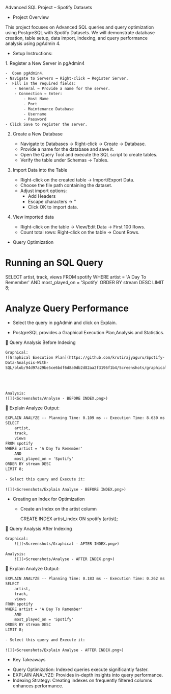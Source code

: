 Advanced SQL Project – Spotify Datasets

* Project Overview

This project focuses on Advanced SQL queries and query optimization using PostgreSQL with Spotify Datasets. We will demonstrate database creation, table setup, data import, indexing, and query performance analysis using pgAdmin 4.

* Setup Instructions:

1️. Register a New Server in pgAdmin4

    -  Open pgAdmin4.
    - Navigate to Servers → Right-click → Register Server.
    -  Fill in the required fields:
        - General → Provide a name for the server.
        - Connection → Enter:
            - Host Name
            - Port
            - Maintenance Database
            - Username
            - Password
    - Click Save to register the server.

2. Create a New Database

    - Navigate to Databases → Right-click → Create → Database.
    - Provide a name for the database and save it.
    - Open the Query Tool and execute the SQL script to create tables.
    - Verify the table under Schemas → Tables.

3. Import Data into the Table

    - Right-click on the created table → Import/Export Data.
    - Choose the file path containing the dataset.
    - Adjust import options:
        - Add Headers
        - Escape characters → "
        - Click OK to import data.

4. View imported data 
    - Right-click on the table → View/Edit Data → First 100 Rows.
    - Count total rows: Right-click on the table → Count Rows.


* Query Optimization

# Running an SQL Query

SELECT
 	artist,
	track,
	views
FROM spotify
WHERE artist = 'A Day To Remember'
	AND
	most_played_on = 'Spotify'
ORDER BY stream DESC
LIMIT 8;

# Analyze Query Performance

- Select the query in pgAdmin and click on Explain.

- PostgreSQL provides a Graphical Execution Plan,Analysis and Statistics.

📌 Query Analysis Before Indexing

    Graphical: 
    ![Graphical Execution Plan](https://github.com/krutirajyaguru/Spotify-Data-Analysis-With-SQL/blob/94d97a29be5ce6bdf6d8a0db2d82aa2f3196f1b4/Screenshots/graphical_BEFORE_INDEX.png)



    
    Analysis:
    ![](<Screenshots/Analyse - BEFORE INDEX.png>)

📌 Explain Analyze Output:

    EXPLAIN ANALYZE -- Planning Time: 0.109 ms -- Execution Time: 8.630 ms
    SELECT
        artist,
        track,
        views
    FROM spotify
    WHERE artist = 'A Day To Remember'
        AND
        most_played_on = 'Spotify'
    ORDER BY stream DESC
    LIMIT 8;

    - Select this query and Execute it:

    ![](<Screenshots/Explain Analyse - BEFORE INDEX.png>)


* Creating an Index for Optimization

    - Create an Index on the artist column

        CREATE INDEX artist_index ON spotify (artist);

📌 Query Analysis After Indexing

    Graphical:   
        ![](<Screenshots/Graphical - AFTER INDEX.png>)

    Analysis:
        ![](<Screenshots/Analyse - AFTER INDEX.png>)


📌 Explain Analyze Output:

    EXPLAIN ANALYZE -- Planning Time: 0.183 ms -- Execution Time: 0.262 ms
    SELECT
        artist,
        track,
        views
    FROM spotify
    WHERE artist = 'A Day To Remember'
        AND
        most_played_on = 'Spotify'
    ORDER BY stream DESC
    LIMIT 8;

    - Select this query and Execute it:

    ![](<Screenshots/Explain Analyse - AFTER INDEX.png>)


* Key Takeaways

- Query Optimization: Indexed queries execute significantly faster.
- EXPLAIN ANALYZE: Provides in-depth insights into query performance.
- Indexing Strategy: Creating indexes on frequently filtered columns enhances performance.

